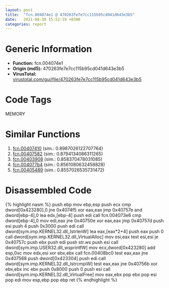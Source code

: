 ```yaml
---
layout: post
title:  "fcn.004074e1 @ 470263fe7e7cc115b95cd041d643e3b5"
date:   2021-08-30 15:52:19 +0300
categories: report
---
```


# Generic Information
- **Function:** fcn.004074e1
- **Origin (md5):** 470263fe7e7cc115b95cd041d643e3b5
- **VirusTotal:** [virustotal.com/gui/file/470263fe7e7cc115b95cd041d643e3b5][virustotal_ref]

# Code Tags
<span class="tag" id="MEMORY">MEMORY</span>


# Similar Functions

1. [fcn.00407410][similar_1_ref] (sim.: 0.8987026122707764)
2. [fcn.00407582][similar_2_ref] (sim.: 0.8794134086311265)
3. [fcn.00403908][similar_3_ref] (sim.: 0.858370478031085)
4. [fcn.004077b4][similar_4_ref] (sim.: 0.8561080632458828)
5. [fcn.00405489][similar_5_ref] (sim.: 0.8557026535731472)


# Disassembled Code

{% highlight nasm %}
push ebp
mov ebp,esp
push ecx
cmp dword[0x423280],0
jne 0x4074f5
xor eax,eax
jmp 0x40757e
and dword[ebp-4],0
lea edx,[ebp-4]
push edi
call fcn.004073e6
cmp dword[ebp-4],0
mov edi,eax
jne 0x40750e
xor eax,eax
jmp 0x40757d
push esi
push 4
push 0x3000
push edi
call dword[sym.imp.KERNEL32.dll_lstrlenW]
lea eax,[eax*2+4]
push eax
push 0
call dword[sym.imp.KERNEL32.dll_VirtualAlloc]
mov esi,eax
test esi,esi
je 0x40757c
push ebx
push edi
push str._ws_
push esi
call dword[sym.imp.USER32.dll_wsprintfW]
mov ecx,dword[0x423280]
add esp,0xc
mov edx,esi
xor ebx,ebx
call fcn.00408bc0
test eax,eax
jne 0x407568
push dword[0x423304]
push edi
call dword[sym.imp.KERNEL32.dll_lstrcmpiW]
test eax,eax
jne 0x40756b
xor ebx,ebx
inc ebx
push 0x8000
push 0
push esi
call dword[sym.imp.KERNEL32.dll_VirtualFree]
mov eax,ebx
pop ebx
pop esi
pop edi
mov esp,ebp
pop ebp
ret 
{% endhighlight %}


[similar_1_ref]: /report/fcn.00407410@470263fe7e7cc115b95cd041d643e3b5
[similar_2_ref]: /report/fcn.00407582@470263fe7e7cc115b95cd041d643e3b5
[similar_3_ref]: /report/fcn.00403908@4c8869bb42f854640703b6ddda29ee38
[similar_4_ref]: /report/fcn.004077b4@470263fe7e7cc115b95cd041d643e3b5
[similar_5_ref]: /report/fcn.00405489@71550f1ee4f4626545a4bffe6d950f12
[virustotal_ref]: https://www.virustotal.com/gui/file/470263fe7e7cc115b95cd041d643e3b5